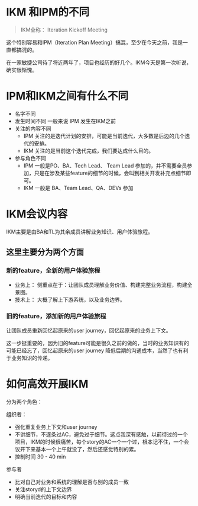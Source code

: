 # IKM 和IPM的不同
> IKM全称： Iteration Kickoff Meeting

这个特别容易和IPM（Iteration Plan Meeting）搞混，至少在今天之前，我是一直都搞混的。

在一家敏捷公司待了将近两年了，项目也经历的好几个。IKM今天是第一次听说，确实很惭愧。

# IPM和IKM之间有什么不同

- 名字不同
- 发生时间不同 一般来说 IPM 发生在IKM之前
- 关注的内容不同 
  - IPM 关注的是迭代计划的安排，可能是当前迭代，大多数是后边的几个迭代的安排。 
  - IKM 关注的是当前这个迭代完成，我们要达成什么目的。
- 参与角色不同
  - IPM 一般是PO、BA、Tech Lead、 Team Lead 参加的，并不需要全员参加，只是在涉及某些feature的细节的时候，会叫到相关开发补充点细节即可。
  - IKM 一般是 BA、Team Lead、QA、DEVs 参加

# IKM会议内容
IKM主要是由BA和TL为其余成员讲解业务知识、用户体验旅程。

## 这里主要分为两个方面

### 新的feature，全新的用户体验旅程

- 业务上： 侧重点在于：让团队成员理解业务价值、构建完整业务流程，构建全景图。
- 技术上： 大概了解上下游系统，以及业务边界。


### 旧的feature，添加新的用户体验旅程

让团队成员重新回忆起原来的user journey，回忆起原来的业务上下文。

这一步挺重要的，因为旧的feature可能是很久之前的做的，当时的业务知识有的可能已经忘了，回忆起原来的user journey 降低后期的沟通成本，当然了也有利于业务知识的传递。


# 如何高效开展IKM

分为两个角色：

组织者： 

- 强化重复业务上下文和user journey 
- 不讲细节，不逐条过AC，避免过于细节。这点我深有感触，以前待过的一个项目，IKM的时候很痛苦，每个story的AC一个一个过，根本记不住，一个会议开下来基本一个上午就没了，然后还感觉特别的累。
- 控制时间 30 - 40 min

参与者

- 比对自己对业务和系统的理解是否与别的成员一致
- 关注storyd的上下文边界
- 明确当前迭代的目标和内容